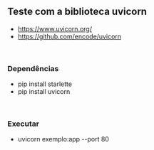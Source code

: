 ## Teste com a biblioteca uvicorn
* https://www.uvicorn.org/
* https://github.com/encode/uvicorn

<br>

### Dependências
* pip install starlette
* pip install uvicorn

<br>

### Executar
* uvicorn exemplo:app --port 80